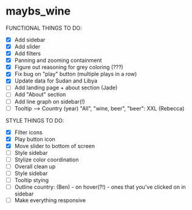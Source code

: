 # maybs_wine

FUNCTIONAL THINGS TO DO:
- [x] Add sidebar
- [x] Add slider
- [x] Add filters
- [x] Panning and zooming containment
- [x] Figure out reasoning for grey coloring (???)
- [x] Fix bug on "play" button (multiple plays in a row)
- [x] Update data for Sudan and Libya
- [ ] Add landing page + about section (Jade)
- [ ] Add "About" section
- [ ] Add line graph on sidebar(!) 
- [ ] Tooltip -->   Country (year)
					"All", "wine, beer", "beer": XXL (Rebecca)

STYLE THINGS TO DO:
- [x] Filter icons
- [x] Play button icon
- [x] Move slider to bottom of screen
- [ ] Style sidebar
- [ ] Stylize color coordination
- [ ] Overall clean up
- [ ] Style sidebar
- [ ] Tooltip stying
- [ ] Outline country: (Ben)
			- on hover(?!)
			- ones that you've clicked on in sidebar
- [ ] Make everything responsive
